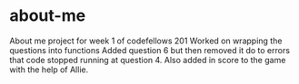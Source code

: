 # about-me
About me project for week 1 of codefellows 201
Worked on wrapping the questions into functions
Added question 6 but then removed it do to errors that code stopped running at question 4.
Also added in score to the game with the help of Allie.
 